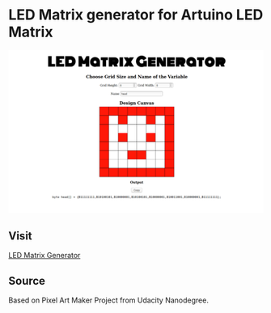 # LED Matrix generator for Artuino LED Matrix
![Generator](./images/generator.png "LED Matrix Generator Web Page")

## Visit
[LED Matrix Generator](https://22nds.github.io/matrix_generator/)


## Source
Based on Pixel Art Maker Project from Udacity Nanodegree.



